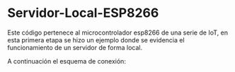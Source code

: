# Servidor-Local-ESP8266

Este código pertenece al microcontrolador esp8266 de una serie de IoT, en esta primera etapa se hizo un ejemplo donde se evidencia el funcionamiento de un servidor de forma local.

A continuación el esquema de conexión: 
 

